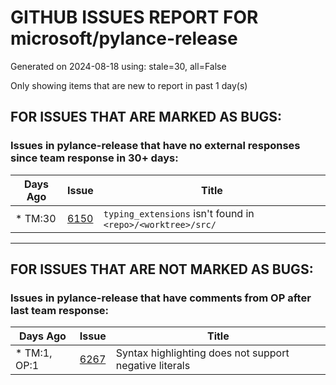 
# GITHUB ISSUES REPORT FOR microsoft/pylance-release


Generated on 2024-08-18 using: stale=30, all=False


Only showing items that are new to report in past 1 day(s)


## FOR ISSUES THAT ARE MARKED AS BUGS:


### Issues in pylance-release that have no external responses since team response in 30+ days:

| Days Ago | Issue | Title |
| --- | --- | --- |
 | \* TM:30  |[6150](https://github.com/microsoft/pylance-release/issues/6150 "`typing_extensions` isn't found in `<repo>/<worktree>/src/`")  |`typing_extensions` isn't found in `<repo>/<worktree>/src/` |

---

## FOR ISSUES THAT ARE NOT MARKED AS BUGS:


### Issues in pylance-release that have comments from OP after last team response:

| Days Ago | Issue | Title |
| --- | --- | --- |
 | \* TM:1, OP:1  |[6267](https://github.com/microsoft/pylance-release/issues/6267 "Syntax highlighting does not support negative literals")  |Syntax highlighting does not support negative literals |




















